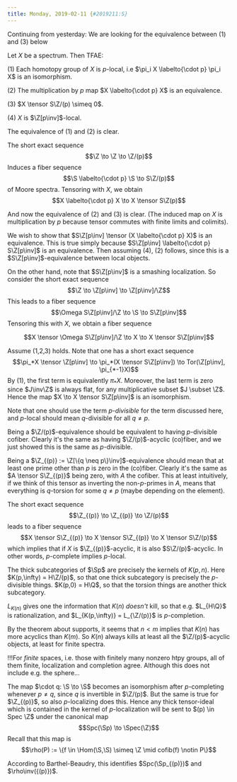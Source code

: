 ```yaml
---
title: Monday, 2019-02-11 {#2019211:S}
---
```

Continuing from yesterday: We are looking for the equivalence between
(1) and (3) below

Let $X$ be a spectrum. Then TFAE:

(1) Each homotopy group of $X$ is $p$-local, i.e
    $\pi_i X \labelto{\cdot p} \pi_i X$ is an isomorphism.

(2) The multiplication by $p$ map $X \labelto{\cdot p} X$ is an
    equivalence.

(3) $X \tensor S\Z/(p) \simeq 0$.

(4) $X$ is $\Z[p\inv]$-local.

The equivalence of (1) and (2) is clear.

The short exact sequence $$\Z \to \Z \to \Z/(p)$$ Induces a fiber
sequence $$\S \labelto{\cdot p} \S \to S\Z/(p)$$ of Moore spectra.
Tensoring with $X$, we obtain
$$X \labelto{\cdot p} X \to X \tensor S\Z(p)$$

And now the equivalence of (2) and (3) is clear. (The induced map on $X$
is multiplication by $p$ because tensor commutes with finite limits and
colimits).

We wish to show that $S\Z[p\inv] \tensor (X \labelto{\cdot p} X)$ is an
equivalence. This is true simply because
$S\Z[p\inv] \labelto{\cdot p} S\Z[p\inv]$ is an equivalence. Then
assuming (4), (2) follows, since this is a $S\Z[p\inv]$-equivalence
between local objects.

On the other hand, note that $S\Z[p\inv]$ is a smashing localization. So
consider the short exact sequence $$\Z \to \Z[p\inv] \to \Z[p\inv]/\Z$$
This leads to a fiber sequence
$$\Omega S\Z[p\inv]/\Z \to \S \to S\Z[p\inv]$$ Tensoring this with $X$,
we obtain a fiber sequence

$$X \tensor \Omega S\Z[p\inv]/\Z \to X \to X \tensor S\Z[p\inv]$$

Assume (1,2,3) holds. Note that one has a short exact sequence
$$\pi_*X \tensor \Z[p\inv] \to \pi_*(X \tensor S\Z[p\inv]) \to Tor(\Z[p\inv], \pi_{*-1}X)$$
By (1), the first term is equivalently $\pi_*X$. Moreover, the last term
is zero since $J\inv\Z$ is always flat, for any multiplicative subset
$J \subset \Z$. Hence the map $X \to X \tensor S\Z[p\inv]$ is an
isomorphism.

Note that one should use the term *$p$-divisible* for the term discussed
here, and $p$-local should mean $q$-divisible for all $q\neq p$.

Being a $\Z/(p)$-equivalence should be equivalent to having
$p$-divisible cofiber. Clearly it's the same as having $\Z/(p)$-acyclic
(co)fiber, and we just showed this is the same as $p$-divisible.

Being a $\Z_{(p)} := \Z[\{q \neq p\}\inv]$-equivalence should mean that
at least one prime other than $p$ is zero in the (co)fiber. Clearly it's
the same as $A \tensor S\Z_{(p)}$ being zero, with $A$ the cofiber. This
at least intuitively, if we think of this tensor as inverting the
non-$p$-primes in $A$, means that everything is $q$-torsion for some
$q\neq p$ (maybe depending on the element).

The short exact sequence $$\Z_{(p)} \to \Z_{(p)} \to \Z/(p)$$ leads to a
fiber sequence
$$X \tensor S\Z_{(p)} \to X \tensor S\Z_{(p)} \to X \tensor S\Z/(p)$$
which implies that if $X$ is $\Z_{(p)}$-acyclic, it is also
$S\Z/(p)$-acyclic. In other words, $p$-complete implies $p$-local.

The thick subcategories of $\Sp$ are precisely the kernels of $K(p,n)$.
Here $K(p,\infty) = H\Z/(p)$, so that one thick subcategory is precisely
the $p$-divisible things. $K(p,0) = H\Q$, so that the torsion things are
another thick subcategory.

$L_{K(n)}$ gives one the information that $K(n)$ *doesn't* kill, so that
e.g. $L_{H\Q}$ is rationalization, and $L_{K(p,\infty)} = L_{\Z/(p)}$ is
$p$-completion.

By the theorem about supports, it seems that $n<m$ implies that $K(n)$
has more acyclics than $K(m)$. So $K(n)$ always kills at least all the
$\Z/(p)$-acyclic objects, at least for finite spectra.

!!!For *finite* spaces, i.e. those with finitely many nonzero htpy
groups, all of them finite, localization and completion agree. Although
this does not include e.g. the sphere\...

The map $\cdot q: \S \to \S$ becomes an isomorphism after $p$-completing
whenever $p \neq q$, since $q$ is invertible in $\Z/(p)$. But the same
is true for $\Z_{(p)}$, so also $p$-localizing does this. Hence any
thick tensor-ideal which is contained in the kernel of $p$-localization
will be sent to $(p) \in Spec \Z$ under the canonical map
$$Spc(\Sp) \to \Spec(\Z)$$ Recall that this map is
$$\rho(P) := \{f \in \Hom(\S,\S) \simeq \Z \mid cofib(f) \notin P\}$$

According to Barthel-Beaudry, this identifies $Spc(\Sp_{(p)})$ and
$\rho\inv({(p)})$.
